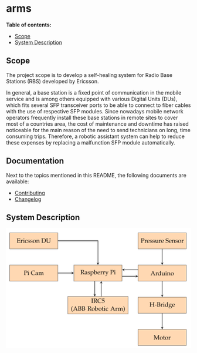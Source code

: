 # arms

 **Table of contents:**
- [Scope](#scope)
- [System Description](#system-description)

## Scope
The project scope is to develop a self-healing system for Radio Base Stations (RBS) developed by Ericsson. 

In general, a base station is a fixed point of communication in the mobile service and is among others equipped with various Digital Units (DUs), which fits several SFP transceiver ports to be able to connect to fiber cables with the use of respective SFP modules. Since nowadays mobile network operators frequently install these base stations in remote sites to cover most of a countries area, the cost of maintenance and downtime has raised noticeable for the main reason of the need to send technicians on long, time consuming trips. Therefore, a robotic assistant system can help to reduce these expenses by replacing a malfunction SFP module automatically.

## Documentation
Next to the topics mentioned in this README, the following documents are available:
- [Contributing](doc/contributing.md)
- [Changelog](doc/changelog.md)

## System Description
![communication flowchart](/doc/img/system.PNG)
